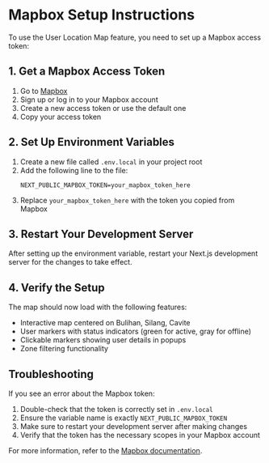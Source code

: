 # Mapbox Setup Instructions

To use the User Location Map feature, you need to set up a Mapbox access token:

## 1. Get a Mapbox Access Token
1. Go to [Mapbox](https://account.mapbox.com/access-tokens/)
2. Sign up or log in to your Mapbox account
3. Create a new access token or use the default one
4. Copy your access token

## 2. Set Up Environment Variables
1. Create a new file called `.env.local` in your project root
2. Add the following line to the file:
   ```
   NEXT_PUBLIC_MAPBOX_TOKEN=your_mapbox_token_here
   ```
3. Replace `your_mapbox_token_here` with the token you copied from Mapbox

## 3. Restart Your Development Server
After setting up the environment variable, restart your Next.js development server for the changes to take effect.

## 4. Verify the Setup
The map should now load with the following features:
- Interactive map centered on Bulihan, Silang, Cavite
- User markers with status indicators (green for active, gray for offline)
- Clickable markers showing user details in popups
- Zone filtering functionality

## Troubleshooting
If you see an error about the Mapbox token:
1. Double-check that the token is correctly set in `.env.local`
2. Ensure the variable name is exactly `NEXT_PUBLIC_MAPBOX_TOKEN`
3. Make sure to restart your development server after making changes
4. Verify that the token has the necessary scopes in your Mapbox account

For more information, refer to the [Mapbox documentation](https://docs.mapbox.com/help/getting-started/access-tokens/).
